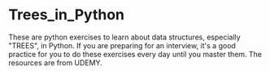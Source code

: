 # Trees_in_Python

These are python exercises to learn about data structures, especially "TREES", in Python. If you are preparing for an interview, it's a good practice for you to do these exercises every day until you master them. The resources are from UDEMY.
